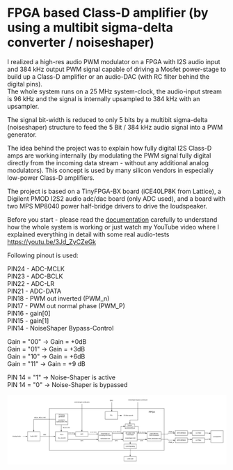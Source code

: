 # FPGA based Class-D amplifier (by using a multibit sigma-delta converter / noiseshaper)

I realized a high-res audio PWM modulator on a FPGA with I2S audio input and 384 kHz output PWM signal capable of driving a Mosfet power-stage to build up a Class-D amplifier or an audio-DAC (with RC filter behind the digital pins).  
The whole system runs on a 25 MHz system-clock, the audio-input stream is 96 kHz and the signal is internally upsampled to 384 kHz with an upsampler.  

The signal bit-width is reduced to only 5 bits by a multibit sigma-delta (noiseshaper) structure to feed the 5 Bit / 384 kHz audio signal into a PWM generator.  

The idea behind the project was to explain how fully digital I2S Class-D amps are working internally (by modulating the PWM signal fully digital directly from the incoming data stream - without any additional analog modulators).
This concept is used by many silicon vendors in especially low-power Class-D amplifiers.

The project is based on a TinyFPGA-BX board (iCE40LP8K from Lattice), a Digilent PMOD I2S2 audio adc/dac board (only ADC used), and a board with two MPS MP8040 power half-bridge drivers to drive the loudspeaker.

Before you start - please read the [documentation](Documentation.pdf) carefully to understand how the whole system is working or just watch my YouTube video where I explained everything in detail with some real audio-tests https://youtu.be/3Jd_ZyCZeGk



Following pinout is used:


PIN24 - ADC-MCLK  
PIN23 - ADC-BCLK  
PIN22 - ADC-LR  
PIN21 - ADC-DATA  
PIN18 - PWM out inverted (PWM_n)  
PIN17 - PWM out normal phase (PWM_P)  
PIN16 - gain[0]  
PIN15 - gain[1]  
PIN14 - NoiseShaper Bypass-Control  

Gain = "00" -> Gain = +0dB  
Gain = "01" -> Gain = +3dB  
Gain = "10" -> Gain = +6dB  
Gain = "11" -> Gain = +9 dB  

PIN 14 = "1" -> Noise-Shaper is active  
PIN 14 = "0" -> Noise-Shaper is bypassed

![System](blockdiagram.png)

